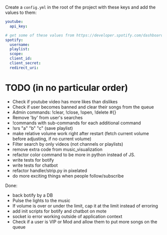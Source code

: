 Create a `config.yml` in the root of the project with these keys and add the
values to them:
```yaml
youtube:
  api_key:

# get some of these values from https://developer.spotify.com/dashboard/applications
spotify:
  username:
  playlist:
  scope:
  client_id:
  client_secret:
  redirect_uri:
```


# TODO (in no particular order)

* Check if youtube video has more likes than dislikes
* Check if user becomes banned and clear their songs from the queue
* Admin commands: !clear, !close, !open, !delete #{}
* Remove 'by' from user's searches
* !commands with sub-commands for each additional command
* !srs "a" "b" "c" (save playlist)
* make relative volume work right after restart (fetch current volume before   adjusting, if no current volume)
* Filter search by only videos (not channels or playlists)
* remove extra code from music_visualization
* refactor color command to be more in python instead of JS.
* write tests for botify
* write tests for chatbot
* refactor handler/strip.py in pixelated
* do more exciting things when people follow/subscribe

Done:
* back botify by a DB
* Pulse the lights to the music
* If volume is over or under the limit, cap it at the limit instead of erroring
* add init scripts for botify and chatbot on mote
* socket io error working outside of application context
* Check if a user is VIP or Mod and allow them to put more songs on the queue
